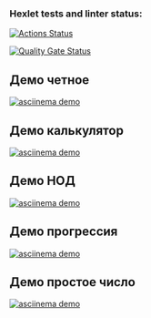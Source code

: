 ### Hexlet tests and linter status:
[![Actions Status](https://github.com/NataliPele/qa-auto-engineer-javascript-project-44/actions/workflows/hexlet-check.yml/badge.svg)](https://github.com/NataliPele/qa-auto-engineer-javascript-project-44/actions)

[![Quality Gate Status](https://sonarcloud.io/api/project_badges/measure?project=NataliPele_qa-auto-engineer-javascript-project-44&metric=alert_status)](https://sonarcloud.io/summary/new_code?id=NataliPele_qa-auto-engineer-javascript-project-44)

## Демо четное
[![asciinema demo](https://asciinema.org/a/4KmhLmCuUY5HG7gm5gTUK7Rlw.svg)](https://asciinema.org/a/4KmhLmCuUY5HG7gm5gTUK7Rlw)

## Демо калькулятор
[![asciinema demo](https://asciinema.org/a/eHP9iwFJZFasvrfN3X2hvPmpF.svg)]( https://asciinema.org/a/eHP9iwFJZFasvrfN3X2hvPmpF)

## Демо НОД 
[![asciinema demo](https://asciinema.org/a/WsRPEPyOlScl2GHsS5sMUDb04.svg)](https://asciinema.org/a/WsRPEPyOlScl2GHsS5sMUDb04)

## Демо прогрессия
[![asciinema demo](https://asciinema.org/a/qSvTqTRwPk8fQy0SV9EJX5ykA.svg)](https://asciinema.org/a/qSvTqTRwPk8fQy0SV9EJX5ykA)

## Демо простое число
[![asciinema demo](https://asciinema.org/a/iwsthxPKzg7RIkD3c0eIkRkfo.svg)](https://asciinema.org/a/iwsthxPKzg7RIkD3c0eIkRkfo)
